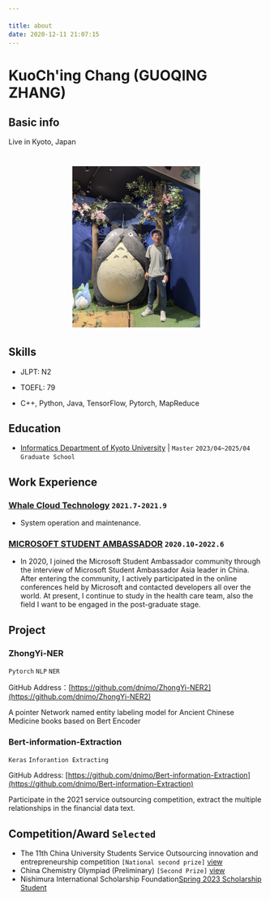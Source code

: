 ```yaml
---

title: about
date: 2020-12-11 21:07:15
---
```


# KuoCh'ing Chang (GUOQING ZHANG)

## Basic info

Live in Kyoto, Japan

<h1 align="center"><img src="https://raw.githubusercontent.com/dnimo/img/master/20230422001139.png" width="50%" height="50%"></h1>

## Skills

- JLPT: N2

- TOEFL: 79

- C++, Python, Java, TensorFlow, Pytorch, MapReduce

## Education

- [Informatics Department of Kyoto University](https://medinfo.kuhp.kyoto-u.ac.jp/members/) | `Master` `2023/04~2025/04` `Graduate School`

## Work Experience

### [Whale Cloud Technology](https://online.iwhalecloud.com/aboutus) `2021.7-2021.9`

- System operation and maintenance.

### [MICROSOFT STUDENT AMBASSADOR](https://studentambassadors.microsoft.com/certificate/7778362e-ed37-40e3-864a-1f5cfa63faf8) `2020.10-2022.6`

- In 2020, I joined the Microsoft Student Ambassador community through the interview of Microsoft Student Ambassador Asia leader in China. After entering the community, I actively participated in the online conferences held by Microsoft and contacted developers all over the world. At present, I continue to study in the health care team, also the field I want to be engaged in the post-graduate stage.

## Project

### ZhongYi-NER

`Pytorch` `NLP` `NER`

GitHub Address：[https://github.com/dnimo/ZhongYi-NER2](https://github.com/dnimo/ZhongYi-NER2)

A pointer Network named entity labeling model for Ancient Chinese Medicine books based on Bert Encoder

### Bert-information-Extraction

`Keras` `Inforantion Extracting`

GitHub Address: [https://github.com/dnimo/Bert-information-Extraction](https://github.com/dnimo/Bert-information-Extraction)

Participate in the 2021 service outsourcing competition, extract the multiple relationships in the financial data text.

## Competition/Award `Selected`

- The 11th China University Students Service Outsourcing innovation and entrepreneurship competition `[National second prize]` [view](https://raw.githubusercontent.com/dnimo/img/master/服务外包大赛（二等奖）.jpg)
- China Chemistry Olympiad (Preliminary) `[Second Prize]` [view](https://raw.githubusercontent.com/dnimo/img/master/化学奥林匹克.jpeg)
- Nishimura International Scholarship Foundation[Spring 2023 Scholarship Student](https://www.nisf.or.jp/)

